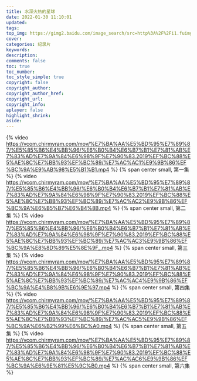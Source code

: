 ```yaml
---
title: 水深火热的星球
date: 2022-01-30 11:10:01
updated:
tags: 
top_img: https://gimg2.baidu.com/image_search/src=http%3A%2F%2Fi1.fuimg.com%2F588755%2F3824fad3ce852e62.jpg&refer=http%3A%2F%2Fi1.fuimg.com&app=2002&size=f9999,10000&q=a80&n=0&g=0n&fmt=jpeg?sec=1646485197&t=258e5122ccb5dfa8ddcf831af696783c
cover: 
categories: 纪录片
keywords:
description:
comments: false
toc: true
toc_number:
toc_style_simple: true
copyright: false
copyright_author:
copyright_author_href:
copyright_url:
copyright_info:
aplayer: false
highlight_shrink:
aside:
---
```

{% video https://vcom.chirmyram.com/mov/%E7%BA%AA%E5%BD%95%E7%89%87/%E5%85%B6%E4%BB%96/%E6%B0%B4%E6%B7%B1%E7%81%AB%E7%83%AD%E7%9A%84%E6%98%9F%E7%90%83.2019%EF%BC%88%E5%AE%8C%E7%BB%93%EF%BC%89/%E7%AC%AC1%E9%9B%86%EF%BC%9A%E9%AB%98%E5%B1%B1.mp4 %}
{% span center small, 第一集 %}
{% video https://vcom.chirmyram.com/mov/%E7%BA%AA%E5%BD%95%E7%89%87/%E5%85%B6%E4%BB%96/%E6%B0%B4%E6%B7%B1%E7%81%AB%E7%83%AD%E7%9A%84%E6%98%9F%E7%90%83.2019%EF%BC%88%E5%AE%8C%E7%BB%93%EF%BC%89/%E7%AC%AC2%E9%9B%86%EF%BC%9A%E6%B5%B7%E6%B4%8B.mp4 %}
{% span center small, 第二集 %}
{% video https://vcom.chirmyram.com/mov/%E7%BA%AA%E5%BD%95%E7%89%87/%E5%85%B6%E4%BB%96/%E6%B0%B4%E6%B7%B1%E7%81%AB%E7%83%AD%E7%9A%84%E6%98%9F%E7%90%83.2019%EF%BC%88%E5%AE%8C%E7%BB%93%EF%BC%89/%E7%AC%AC3%E9%9B%86%EF%BC%9A%E8%8D%89%E5%8E%9F_.mp4 %}
{% span center small, 第三集 %}
{% video https://vcom.chirmyram.com/mov/%E7%BA%AA%E5%BD%95%E7%89%87/%E5%85%B6%E4%BB%96/%E6%B0%B4%E6%B7%B1%E7%81%AB%E7%83%AD%E7%9A%84%E6%98%9F%E7%90%83.2019%EF%BC%88%E5%AE%8C%E7%BB%93%EF%BC%89/%E7%AC%AC4%E9%9B%86%EF%BC%9A%E4%B8%9B%E6%9E%97.mp4 %}
{% span center small, 第四集 %}
{% video https://vcom.chirmyram.com/mov/%E7%BA%AA%E5%BD%95%E7%89%87/%E5%85%B6%E4%BB%96/%E6%B0%B4%E6%B7%B1%E7%81%AB%E7%83%AD%E7%9A%84%E6%98%9F%E7%90%83.2019%EF%BC%88%E5%AE%8C%E7%BB%93%EF%BC%89/%E7%AC%AC5%E9%9B%86%EF%BC%9A%E6%B2%99%E6%BC%A0.mp4 %}
{% span center small, 第五集 %}
{% video https://vcom.chirmyram.com/mov/%E7%BA%AA%E5%BD%95%E7%89%87/%E5%85%B6%E4%BB%96/%E6%B0%B4%E6%B7%B1%E7%81%AB%E7%83%AD%E7%9A%84%E6%98%9F%E7%90%83.2019%EF%BC%88%E5%AE%8C%E7%BB%93%EF%BC%89/%E7%AC%AC6%E9%9B%86%EF%BC%9A%E6%9E%81%E5%9C%B0.mp4 %}
{% span center small, 第六集 %}
